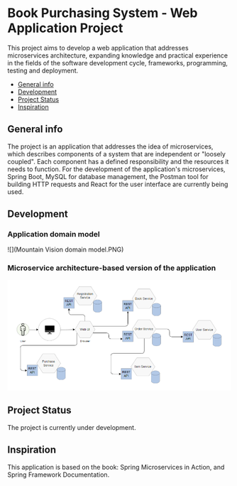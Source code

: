 # Book Purchasing System - Web Application Project
This project aims to develop a web application that addresses microservices architecture, expanding knowledge and practical experience in the fields of the software development cycle, frameworks, programming, testing and deployment.

* [General info](#general-info)
* [Development](#c)
* [Project Status](#project-status)
* [Inspiration](#inspiration)

## General info
The project is an application that addresses the idea of microservices, which describes components of a system that are independent or "loosely coupled". Each component has a defined responsibility and the resources it needs to function. For the development of the application's microservices, Spring Boot, MySQL for database management, the Postman tool for building HTTP requests and React for the user interface are currently being used.

## Development

###  Application domain model

![](Mountain Vision domain model.PNG)

###  Microservice architecture-based version of the application

![](micro-service-arch-app.PNG)
  
## Project Status
The project is currently under development.

## Inspiration
This application is based on the book: Spring Microservices in Action, and Spring Framework Documentation.

